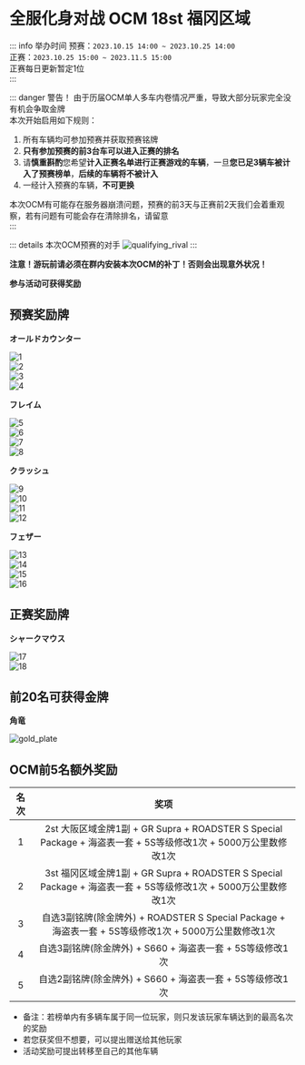 # 全服化身对战 OCM 18st 福冈区域  

::: info 举办时间
预赛：`2023.10.15 14:00 ~ 2023.10.25 14:00`   
正赛：`2023.10.25 15:00 ~ 2023.11.5 15:00`  
正赛每日更新暂定1位  
:::

::: danger 警告！
由于历届OCM单人多车内卷情况严重，导致大部分玩家完全没有机会争取金牌  
本次开始启用如下规则：  
1. 所有车辆均可参加预赛并获取预赛铭牌  
2. **只有参加预赛的前3台车可以进入正赛的排名**
3. 请**慎重斟酌**您希望**计入正赛名单进行正赛游戏的车辆**，一旦**您已足3辆车被计入了预赛榜单**，**后续的车辆将不被计入**  
4. 一经计入预赛的车辆，**不可更换**

本次OCM有可能存在服务器崩溃问题，预赛的前3天与正赛前2天我们会着重观察，若有问题有可能会存在清除排名，请留意  
:::

::: details 本次OCM预赛的对手
![qualifying_rival](https://pic.imgdb.cn/item/652b8a90c458853aef3807e9.jpg)
:::

**注意！游玩前请必须在群内安装本次OCM的补丁！否则会出现意外状况！**

**参与活动可获得奖励**  

## 预赛奖励牌

**オールドカウンター**  

![1](https://pic.imgdb.cn/item/652b75a1c458853aeffc52f4.png)  
![2](https://pic.imgdb.cn/item/652b75a2c458853aeffc5388.png)  
![3](https://pic.imgdb.cn/item/652b75a2c458853aeffc53b8.png)  
![4](https://pic.imgdb.cn/item/652b75a2c458853aeffc540b.png)  

**フレイム**

![5](https://pic.imgdb.cn/item/652b75d0c458853aeffcf2d3.png)  
![6](https://pic.imgdb.cn/item/652b75d0c458853aeffcf30a.png)  
![7](https://pic.imgdb.cn/item/652b75d0c458853aeffcf346.png)  
![8](https://pic.imgdb.cn/item/652b75d0c458853aeffcf2b8.png)  

**クラッシュ**

![9](https://pic.imgdb.cn/item/652b75ebc458853aeffd431f.png)  
![10](https://pic.imgdb.cn/item/652b75ebc458853aeffd4332.png)  
![11](https://pic.imgdb.cn/item/652b75ebc458853aeffd435a.png)  
![12](https://pic.imgdb.cn/item/652b75ebc458853aeffd438e.png)  

**フェザー**  

![13](https://pic.imgdb.cn/item/652b7611c458853aeffdb231.png)  
![14](https://pic.imgdb.cn/item/652b7611c458853aeffdb262.png)  
![15](https://pic.imgdb.cn/item/652b7611c458853aeffdb1f7.png)  
![16](https://pic.imgdb.cn/item/652b7611c458853aeffdb217.png)  

## 正赛奖励牌

**シャークマウス**

![17](https://pic.imgdb.cn/item/652b762cc458853aeffe0033.png)  
![18](https://pic.imgdb.cn/item/652b762cc458853aeffe005c.png)  

## 前20名可获得金牌

**角竜**

![gold_plate](https://pic.imgdb.cn/item/652b763ec458853aeffe2d07.png)  

## OCM前5名额外奖励

<div class="table-wrapper" markdown="block">

| **名次**   | **奖项**                                     |
|:------:|:------------------------------------------:|
| 1      | 2st 大阪区域金牌1副 + GR Supra + ROADSTER S Special Package + 海盗表一套 + 5S等级修改1次 + 5000万公里数修改1次      |
| 2      | 3st 福冈区域金牌1副 + GR Supra + ROADSTER S Special Package + 海盗表一套 + 5S等级修改1次 + 5000万公里数修改1次 |
| 3      | 自选3副铭牌(除金牌外) + ROADSTER S Special Package + 海盗表一套 + 5S等级修改1次 + 5000万公里数修改1次 |
| 4      | 自选3副铭牌(除金牌外) + S660 + 海盗表一套 + 5S等级修改1次 |
| 5      | 自选2副铭牌(除金牌外) + S660 + 海盗表一套 + 5S等级修改1次 |

</div>

- 备注：若榜单内有多辆车属于同一位玩家，则只发该玩家车辆达到的最高名次的奖励  
- 若您获奖但不想要，可以提出赠送给其他玩家
- 活动奖励可提出转移至自己的其他车辆